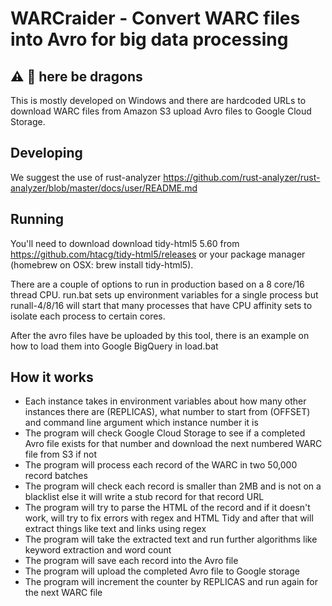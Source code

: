 # WARCraider - Convert WARC files into Avro for big data processing

## :warning: :construction: here be dragons
This is mostly developed on Windows and there are hardcoded URLs to download WARC files from Amazon S3 upload Avro files to Google Cloud Storage.

## Developing 
We suggest the use of rust-analyzer https://github.com/rust-analyzer/rust-analyzer/blob/master/docs/user/README.md

## Running
You'll need to download download tidy-html5 5.60 from https://github.com/htacg/tidy-html5/releases or your package manager (homebrew on OSX: brew install tidy-html5).

There are a couple of options to run in production based on a 8 core/16 thread CPU. run.bat sets up environment variables for a single process but runall-4/8/16 will start that many processes that have CPU affinity sets to isolate each process to certain cores. 

After the avro files have be uploaded by this tool, there is an example on how to load them into Google BigQuery in load.bat

## How it works
- Each instance takes in environment variables about how many other instances there are (REPLICAS), what number to start from (OFFSET) and command line argument which instance number it is 
- The program will check Google Cloud Storage to see if a completed Avro file exists for that number and download the next numbered WARC file from S3 if not
- The program will process each record of the WARC in two 50,000 record batches
- The program will check each record is smaller than 2MB and is not on a blacklist else it will write a stub record for that record URL
- The program will try to parse the HTML of the record and if it doesn't work, will try to fix errors with regex and HTML Tidy and after that will extract things like text and links using regex
- The program will take the extracted text and run further algorithms like keyword extraction and word count
- The program will save each record into the Avro file
- The program will upload the completed Avro file to Google storage
- The program will increment the counter by REPLICAS and run again for the next WARC file
